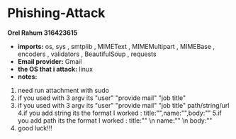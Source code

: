 # Phishing-Attack

**Orel Rahum 316423615** 

* **imports:**  os, sys , smtplib , MIMEText , MIMEMultipart , MIMEBase , encoders , validators , BeautifulSoup , requests
* **Email provider:**  Gmail
* **the OS that i attack:** linux
* **notes:**
1. need run attachment with sudo
2. if you used with 3 argv its "user" "provide mail" "job title"
3. if you used with 3 argv its "user" "provide mail" "job title" path/string/url
4.if you add string its the format I worked :    title:"",name:"",body:""
5.if you add path  its the format I worked :     title:"" \n  name:"" \n  body:""
6. good luck!!!
